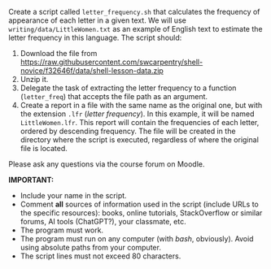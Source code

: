 Create a script called `letter_frequency.sh` that calculates the frequency of appearance of each letter in a given text.
We will use `writing/data/LittleWomen.txt` as an example of English text to estimate the letter frequency in this language.
The script should:

1. Download the file from https://raw.githubusercontent.com/swcarpentry/shell-novice/f32646f/data/shell-lesson-data.zip
1. Unzip it.
1. Delegate the task of extracting the letter frequency to a function (`letter_freq`) that accepts the file path as an argument.
1. Create a report in a file with the same name as the original one, but with the extension `.lfr` (_letter frequency_). In this example, it will be named `LittleWomen.lfr`. This report will contain the frequencies of each letter, ordered by descending frequency. The file will be created in the directory where the script is executed, regardless of where the original file is located.

Please ask any questions via the course forum on Moodle.

**IMPORTANT:**

- Include your name in the script.
- Comment **all** sources of information used in the script (include URLs to the specific resources): books, online tutorials, StackOverflow or similar forums, AI tools (ChatGPT?), your classmate, etc.
- The program must work.
- The program must run on any computer (with _bash_, obviously). Avoid using absolute paths from your computer.
- The script lines must not exceed 80 characters.
